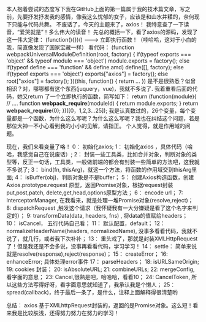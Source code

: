 本人抱着尝试的态度写下我在GitHub上面的第一篇属于我的技术篇文章，写之前，先要抒发抒发我的感情，像我这么忧郁的女子，应该是和山水并糅的，奈何现下只能与代码共舞。
不废话了，今天的主题来了，axios！
我特意查了一下读音，“爱哭就是”！多么伟大的读音！
先总的概括一下，看了axios的源码，发现了这一伟大定律：
(function(){})() ---> 立即执行函数！（哇哈哈，这对于小白的我，简直像发现了国家宝藏一样）
看代码：
(function webpackUniversalModuleDefinition(root, factory) {
	if(typeof exports === 'object' && typeof module === 'object')
		module.exports = factory();
	else if(typeof define === 'function' && define.amd)
		define([], factory);
	else if(typeof exports === 'object')
		exports["axios"] = factory();
	else
		root["axios"] = factory();
})(this, function() {
  return ...
})
是不是很熟悉？似曾相识？对，哪哪都有这个东西(juquery，vue)，我就不多说了.
我着重看后面的代码，她又return 了一个立即执行的函数，简写如下：
  return (function(module){
    // ....
    function __webpack_require__(moduleId) {
      return module.exports;
    }
    return __webpack_require__(0);
  })([0，1,2,3...25]); 我是认真数过的，26个变量，每个变量都是一个函数，为什么这么写呢？为什么这么写呢？我也在纠结这个问题，若是那位大神一不小心看到我的小小的见解，请指正。
  个人觉得，就是作用域的问题。

  现在，我们来看变量了咯！
  0： 初始化axios;
  1： 初始化axios ，具体代码（哈哈，我感觉自己在说废话）;
  2： 封装一些工具类，比如合并对象，判断对象的类型等，反正一句话，工具类，一般做前端的都会有封装一些简单的方法吧，这我就不多说了;
  3： bind(fn, thisArg)，就这一个方法，将函数的作用域交到thisArg里面;
  4： isBuffer(obj)，判断对象是不是buffer；
  5： 创建Axios构造函数，创建Axios.prototype.request 原型，返回Promise对象，根据request封装put,post,patch, delete,get,head,options原型方法；
  6： encode url；
  7: InterceptorManager, 在我看来，就是处理一堆Promise对象(resolve,reject)；
  8: dispatchRequest ,触发这个请求（我怀疑我有一大分嫌疑是看了这个名字来判定的）；
  9: transformData(data, headers, fns) , 将data的值赋给headers；
  10： isCancel， 五行代码自己看；
  11： 默认配置，default；
  12： normalizeHeaderName(headers, normalizedName), 没事多看看代码，我就不说了，就几行，或者我下次补补；
  13： 重头戏了，那就是封装XMLHttpRequest了！但是我还是不会多说，没事再看看代码，学习学习！
  14： settle： 简单来说就是resolve(response),reject(response)；
  15： createError；
  16:  enhanceError; 具体处理error事件
  17： parseHeaders；
  18: isURLSameOrigin;
  19: cookies 封装；
  20: isAbsoluteURL;
  21: combineURLs;
  22: mergeConfig, 看字面的意思；
  23: Cancel,很熟是吧，哈哈哈，看看10；
  24: CancelToken, 所以这些方法写得好呀，看字面意思就知道了，我承认我是个懒人；
  25：spread(callback)，终于最后一条了，是什么，注释上面解释得很清楚哟

  总结： axios 基于XMLhttpRequest封装的，返回的是Promise对象。这么短！看来我是比较肤浅，还得努力努力在努力的学习！


